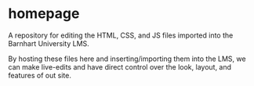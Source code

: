 # homepage

A repository for editing the HTML, CSS, and JS files imported into the Barnhart University LMS.

By hosting these files here and inserting/importing them into the LMS, we can make live-edits and have direct control over the look, layout, and features of out site.
